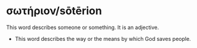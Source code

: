 # σωτήριον/sōtērion
This word describes someone or something. It is an adjective.
* This word describes the way or the means by which God saves people.
